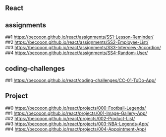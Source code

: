 ## React
## assignments
##1 https://becooon.github.io/react/assignments/SS1-Lesson-Reminder/<br/>
##2 https://becooon.github.io/react/assignments/SS2-Employee-List/<br/>
##3 https://becooon.github.io/react/assignments/SS3-Interview-Accordion/<br/>
##4 https://becooon.github.io/react/assignments/SS4-Random-User/<br/>
## coding-challenges
##1 https://becooon.github.io/react/coding-challenges/CC-01-ToDo-App/<br/>
## Project<br/>
##0 https://becooon.github.io/react/projects/000-Football-Legends/<br/>
##1 https://becooon.github.io/react/projects/001-Image-Gallery-App/<br/>
##2 https://becooon.github.io/react/projects/002-Product-List/<br/>
##3 https://becooon.github.io/react/projects/003-NBA-Legends-App/<br/>
##4 https://becooon.github.io/react/projects/004-Appointment-App/<br/>
